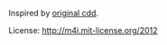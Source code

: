 Inspired by [original cdd](http://d.hatena.ne.jp/secondlife/20080218/1203303528).

License: http://m4i.mit-license.org/2012
